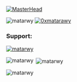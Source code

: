 [![MasterHead](https://github.com/Matarwy/Matarwy/blob/main/header.png)](https://github.com/Matarwy)

<p>
  <span align="left"> <img src="https://komarev.com/ghpvc/?username=matarwy&label=Github%20Profile%20views&color=0e75b6&style=flat" alt="matarwy" /> </span>  
  <span align="left"> <a href="https://twitter.com/0xmatarawy" target="blank"><img src="https://img.shields.io/twitter/follow/0xmatarawy?logo=twitter&style=flat" alt="0xmatarawy" /></a> </span>
</p>

<h3 align="left">Support:</h3>
<p align="left"> <a href="https://github.com/ryo-ma/github-profile-trophy"><img src="https://github-profile-trophy.vercel.app/?username=matarwy" alt="matarwy" /></a> </p>
<p><img align="left" src="https://github-readme-stats.vercel.app/api/top-langs?username=matarwy&show_icons=true&locale=en&layout=compact" alt="matarwy" /></p>
<p>&nbsp;<img align="center" src="https://github-readme-stats.vercel.app/api?username=matarwy&show_icons=true&locale=en" alt="matarwy" /></p>
<p><img align="center" src="https://github-readme-streak-stats.herokuapp.com/?user=matarwy&" alt="matarwy" /></p>



